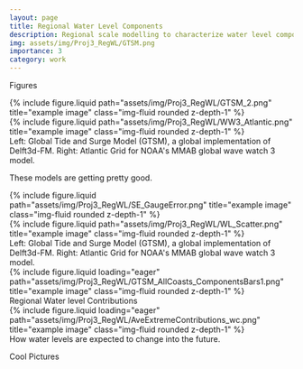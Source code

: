 ```yaml
---
layout: page
title: Regional Water Level Components
description: Regional scale modelling to characterize water level components contributing to extremes
img: assets/img/Proj3_RegWL/GTSM.png
importance: 3
category: work
---
```


Figures

<div class="row justify-content-sm-center">
    <div class="col-sm-6 mt-3 mt-md-0">
        {% include figure.liquid path="assets/img/Proj3_RegWL/GTSM_2.png" title="example image" class="img-fluid rounded z-depth-1" %}
    </div>
    <div class="col-sm-6 mt-3 mt-md-0">
        {% include figure.liquid path="assets/img/Proj3_RegWL/WW3_Atlantic.png" title="example image" class="img-fluid rounded z-depth-1" %}
    </div>
</div>
<div class="caption">
    Left: Global Tide and Surge Model (GTSM), a global implementation of Delft3d-FM. Right: Atlantic Grid for NOAA's MMAB global wave watch 3 model.  
</div>


These models are getting pretty good.

<div class="row justify-content-sm-center">
    <div class="col-sm-6 mt-3 mt-md-0">
        {% include figure.liquid path="assets/img/Proj3_RegWL/SE_GaugeError.png" title="example image" class="img-fluid rounded z-depth-1" %}
    </div>
    <div class="col-sm-6 mt-3 mt-md-0">
        {% include figure.liquid path="assets/img/Proj3_RegWL/WL_Scatter.png" title="example image" class="img-fluid rounded z-depth-1" %}
    </div>
</div>
<div class="caption">
    Left: Global Tide and Surge Model (GTSM), a global implementation of Delft3d-FM. Right: Atlantic Grid for NOAA's MMAB global wave watch 3 model.  
</div>

<div class="row">
    <div class="col-sm mt-3 mt-md-0">
        {% include figure.liquid loading="eager" path="assets/img/Proj3_RegWL/GTSM_AllCoasts_ComponentsBars1.png" title="example image" class="img-fluid rounded z-depth-1" %}
    </div>
</div>
<div class="caption">
    Regional Water level Contributions
</div>


<div class="row">
    <div class="col-sm mt-3 mt-md-0">
        {% include figure.liquid loading="eager" path="assets/img/Proj3_RegWL/AveExtremeContributions_wc.png" title="example image" class="img-fluid rounded z-depth-1" %}
    </div>
</div>
<div class="caption">
    How water levels are expected to change into the future. 
</div>



Cool Pictures 

